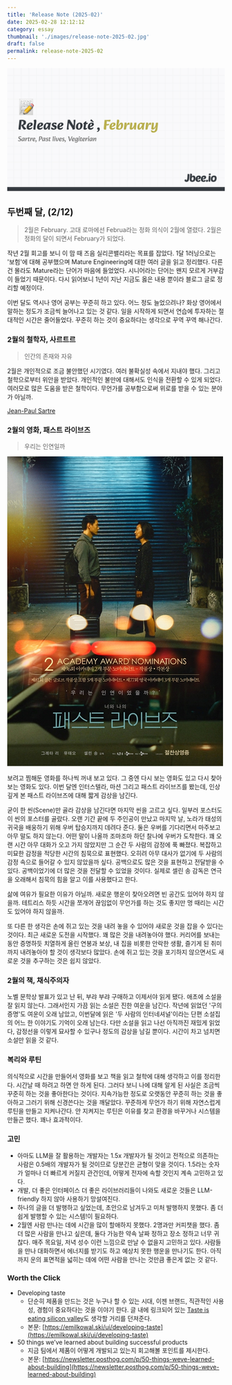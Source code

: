 ```yaml
---
title: 'Release Note (2025-02)'
date: 2025-02-28 12:12:12
category: essay
thumbnail: './images/release-note-2025-02.jpg'
draft: false
permalink: release-note-2025-02
---
```


![](./images/release-note-2025-02.jpg)

## 두번째 달, (2/12)

> 2월은 February. 고대 로마에선 Februa라는 정화 의식이 2월에 열렸다. 2월은 정화의 달이 되면서 February가 되었다.

작년 2월 회고를 보니 이 맘 때 즈음 실리콘밸리라는 목표를 잡았다. 1달 1러닝으로는 '보험'에 대해 공부했으며 Mature Engineering에 대한 여러 글을 읽고 정리했다. 다른 건 몰라도 Mature라는 단어가 마음에 들었었다. 시니어라는 단어는 왠지 모르게 거부감이 들었기 때문이다. 다시 읽어보니 1년이 지난 지금도 옳은 내용 뿐이라 블로그 글로 정리할 예정이다.

이번 달도 역시나 영어 공부는 꾸준히 하고 있다. 어느 정도 늘었으려나? 화상 영어에서 말하는 정도가 조금씩 늘어나고 있는 것 같다. 일을 시작하게 되면서 연습에 투자하는 절대적인 시간은 줄어들었다. 꾸준히 하는 것이 중요하다는 생각으로 꾸역 꾸역 해나간다.

### 2월의 철학자, 사르트르

> 인간의 존재와 자유

2월은 개인적으로 조금 불안했던 시기였다. 여러 불확실성 속에서 지내야 했다. 그리고 철학으로부터 위안을 받았다. 개인적인 불만에 대해서도 인식을 전환할 수 있게 되었다. 여러모로 많은 도움을 받은 철학이다. 무언가를 공부함으로써 위로를 받을 수 있는 분야가 아닐까.

[Jean-Paul Sartre](https://jbee.io/articles/philosophy/Jean-Paul%20Sartre)

### 2월의 영화, 패스트 라이브즈

> 우리는 인연일까

![](./images/past_lives_poster.jpg)

보려고 찜해둔 영화를 하나씩 꺼내 보고 있다. 그 중엔 다시 보는 영화도 있고 다시 찾아보는 영화도 있다. 이번 달엔 인터스텔라, 마션 그리고 패스트 라이브즈를 봤는데, 인상깊게 본 패스트 라이브즈에 대해 짧게 감상을 남긴다.

굳이 한 씬(Scene)만 골라 감상을 남긴다면 마지막 씬을 고르고 싶다. 일부러 포스터도 이 씬의 포스터를 골랐다. 오랜 기간 끝에 두 주인공이 만났고 마지막 날, 노라가 태성의 귀국을 배웅하기 위해 우버 탑승지까지 데려다 준다. 둘은 우버를 기다리면서 마주보고 아무 말도 하지 않는다. 어떤 말이 나올까 조마조마 하던 찰나에 우버가 도착한다. 꽤 오랜 시간 아무 대화가 오고 가지 않았지만 그 순간 두 사람의 감정에 푹 빠졌다. 복잡하고 미묘한 감정을 적당한 시간의 침묵으로 표현했다. 오히려 아무 대사가 없기에 두 사람의 감정 속으로 들어갈 수 있지 않았을까 싶다. 공백으로도 많은 것을 표현하고 전달받을 수 있다. 공백이었기에 더 많은 것을 전달할 수 있었을 것이다. 실제로 셀린 송 감독은 연극을 오래해서 침묵의 힘을 알고 이를 사용했다고 한다.

삶에 여유가 필요한 이유가 아닐까. 새로운 행운이 찾아오려면 빈 공간도 있어야 하지 않을까. 테트리스 하듯 시간을 쪼개어 끊임없이 무언가를 하는 것도 좋지만 멍 때리는 시간도 있어야 하지 않을까.

또 다른 한 생각은 손에 쥐고 있는 것을 내려 놓을 수 있어야 새로운 것을 잡을 수 있다는 것이다. 최근 새로운 도전을 시작했다. 꽤 많은 것을 내려놓아야 했다. 커리어를 보내는 동안 증명하듯 치열하게 올린 연봉과 보상, 내 집을 비롯한 안락한 생활, 즐기게 된 취미까지 내려놓아야 할 것이 생각보다 많았다. 손에 쥐고 있는 것을 포기하지 않으면서도 새로운 것을 추구하는 것은 쉽지 않았다.

### 2월의 책, 채식주의자

노벨 문학상 발표가 있고 난 뒤, 부랴 부랴 구매하고 이제서야 읽게 됐다. 애초에 소설을 잘 읽지 않는다. 그래서인지 가끔 읽는 소설은 진한 여운을 남긴다. 작년에 읽었던 '구의 증명'도 여운이 오래 남았고, 이번달에 읽은 '두 사람의 인터네셔널'이라는 단편 소설집의 어느 한 이야기도 기억이 오래 남는다. 다만 소설을 읽고 나선 아직까진 재밌게 읽었다, 감정선을 이렇게 묘사할 수 있구나 정도의 감상을 남길 뿐이다. 시간이 차고 넘치면 소설만 읽을 것 같다.

### 복리와 루틴

의식적으로 시간을 만들어서 영화를 보고 책을 읽고 철학에 대해 생각하고 이를 정리한다. 시간날 때 하려고 하면 안 하게 된다. 그러다 보니 나에 대해 알게 된 사실은 조금씩 꾸준히 하는 것을 좋아한다는 것이다. 지속가능한 정도로 오랫동안 꾸준히 하는 것을 좋아하고 그러기 위해 신경쓴다는 것을 깨달았다. 꾸준하게 무언가 하기 위해 자연스럽게 루틴을 만들고 지켜나간다. 안 지켜지는 루틴은 이유를 찾고 환경을 바꾸거나 시스템을 만들곤 했다. 꽤나 효과적이다.

### 고민

- 아마도 LLM을 잘 활용하는 개발자는 1.5x 개발자가 될 것이고 전적으로 의존하는 사람은 0.5배의 개발자가 될 것이므로 당분간은 균형이 맞을 것이다. 1.5라는 숫자가 얼마나 더 빠르게 커질지 관건인데, 어떻게 전자에 속할 것인지 계속 고민하고 있다.
- 개발, 더 좋은 인터페이스 더 좋은 라이브러리들이 나와도 새로운 것들은 LLM-friendly 하지 않아 사용하기 망설여진다.
- 하나의 글을 더 발행하고 싶었는데, 초안으로 남겨두고 미처 발행하지 못했다. 좀 더 쉽게 발행할 수 있는 시스템!이 필요하다.
- 2월엔 사람 만나는 데에 시간을 많이 할애하지 못했다. 2명과만 커피챗을 했다. 좀 더 많은 사람을 만나고 싶은데, 둘다 가능한 약속 날짜 정하고 장소 정하고 너무 귀찮다. 매주 목요일, 저녁 성수 이런 느낌으로 만날 수 없을지 고민하고 있다. 사람들을 만나 대화하면서 에너지를 받기도 하고 예상치 못한 행운을 만나기도 한다. 아직까지 운의 표면적을 넓히는 데에 어떤 사람을 만나는 것만큼 좋은게 없는 것 같다.

### Worth the Click

- Developing taste
  - 단순히 제품을 만드는 것은 누구나 할 수 있는 시대, 이젠 브랜드, 직관적인 사용성, 경험이 중요하다는 것을 이야기 한다. 글 내에 링크되어 있는 [Taste is eating silicon valley](https://www.workingtheorys.com/p/taste-is-eating-silicon-valley)도 생각할 거리를 던져준다.
  - 본문: [https://emilkowal.ski/ui/developing-taste](https://emilkowal.ski/ui/developing-taste)
- 50 things we’ve learned about building successful products
  - 지금 팀에서 제품이 어떻게 개발되고 있는지 회고해볼 포인트를 제시한다.
  - 본문: [https://newsletter.posthog.com/p/50-things-weve-learned-about-building](https://newsletter.posthog.com/p/50-things-weve-learned-about-building)